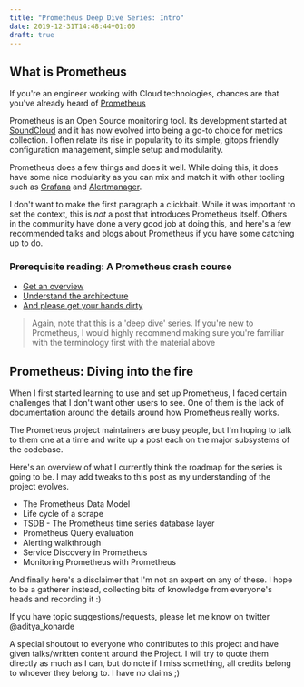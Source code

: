 ```yaml
---
title: "Prometheus Deep Dive Series: Intro"
date: 2019-12-31T14:48:44+01:00
draft: true
---
```


## What is Prometheus

If you're an engineer working with Cloud technologies, chances are that you've already heard of [Prometheus](https://prometheus.io/)

Prometheus is an Open Source monitoring tool. Its development started at [SoundCloud](https://soundcloud.com/pages/contact) and it has now evolved into being a go-to choice for metrics collection. I often relate its rise in popularity to its simple, gitops friendly configuration management, simple setup and modularity.

Prometheus does a few things and does it well. While doing this, it does have some nice modularity as you can mix and match it with other tooling such as [Grafana](https://github.com/grafana/grafana) and [Alertmanager](https://github.com/prometheus/alertmanager).

I don't want to make the first paragraph a clickbait. While it was important to set the context, this is *not* a post that introduces Prometheus itself. Others in the community have done a very good job at doing this, and here's a few recommended talks and blogs about Prometheus if you have some catching up to do.

### Prerequisite reading: A Prometheus crash course

- [Get an overview](https://prometheus.io/docs/introduction/overview/)
- [Understand the architecture](https://www.youtube.com/watch?v=9GMWvFcQjYI)
- [And please get your hands dirty](https://www.katacoda.com/courses/prometheus/)

> Again, note that this is a 'deep dive' series. If you're new to Prometheus, I would highly recommend making sure you're familiar with the terminology first with the material above

## Prometheus: Diving into the fire

When I first started learning to use and set up Prometheus, I faced certain challenges that I don't want other users to see. One of them is the lack of documentation around the details around how Prometheus really works.

The Prometheus project maintainers are busy people, but I'm hoping to talk to them one at a time and write up a post each on the major subsystems of the codebase.

Here's an overview of what I currently think the roadmap for the series is going to be. I may add tweaks to this post as my understanding of the project evolves.

- The Prometheus Data Model
- Life cycle of a scrape
- TSDB - The Prometheus time series database layer
- Prometheus Query evaluation
- Alerting walkthrough
- Service Discovery in Prometheus
- Monitoring Prometheus with Prometheus

And finally here's a disclaimer that I'm not an expert on any of these. I hope to be a gatherer instead, collecting bits of knowledge from everyone's heads and recording it :)

If you have topic suggestions/requests, please let me know on twitter @aditya_konarde

A special shoutout to everyone who contributes to this project and have given talks/written content around the Project. I will try to quote them directly as much as I can, but do note if I miss something, all credits belong to whoever they belong to. I have no claims ;)
